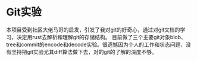 # Git实验
本项目受到社区大佬马哥的启发，引发了我对git的好奇心，通过对git文档的学习，决定用rust去解析和理解git的存储结构。
目前做了三个主要git对象blob、tree和commit的encode和decode实验。很遗憾因为个人的工作和状态问题，没有坚持把git实验尤其diff算法做下去，对的git的了解的深度不够。

